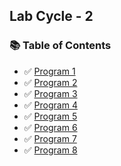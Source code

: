 ## Lab Cycle - 2

### 📚 Table of Contents 

- ✅ [Program 1](./LabCycle-2/Question-1/Readme.md)
- ✅ [Program 2](./LabCycle-2/Question-2/Readme.md)
- ✅ [Program 3](./LabCycle-2/Question-3/Readme.md)
- ✅ [Program 4](./LabCycle-2/Question-4/Readme.md)
- ✅ [Program 5](./LabCycle-2/Question-5/Readme.md)
- ✅ [Program 6](./LabCycle-2/Question-6/Readme.md)
- ✅ [Program 7](./LabCycle-2/Question-7/Readme.md)
- ✅ [Program 8](./LabCycle-2/Question-8/Readme.md)
